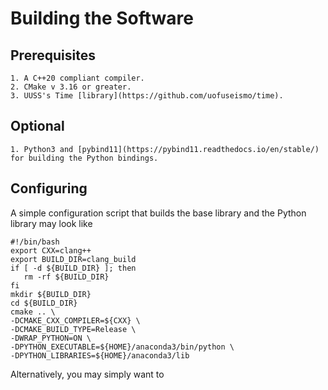 # Building the Software

## Prerequisites

    1. A C++20 compliant compiler.
    2. CMake v 3.16 or greater.
    3. UUSS's Time [library](https://github.com/uofuseismo/time).

## Optional

    1. Python3 and [pybind11](https://pybind11.readthedocs.io/en/stable/) for building the Python bindings.

## Configuring

A simple configuration script that builds the base library and the Python library may look like

    #!/bin/bash
    export CXX=clang++
    export BUILD_DIR=clang_build
    if [ -d ${BUILD_DIR} ]; then
       rm -rf ${BUILD_DIR}
    fi
    mkdir ${BUILD_DIR}
    cd ${BUILD_DIR}
    cmake .. \
    -DCMAKE_CXX_COMPILER=${CXX} \
    -DCMAKE_BUILD_TYPE=Release \
    -DWRAP_PYTHON=ON \
    -DPYTHON_EXECUTABLE=${HOME}/anaconda3/bin/python \
    -DPYTHON_LIBRARIES=${HOME}/anaconda3/lib

Alternatively, you may simply want to 
